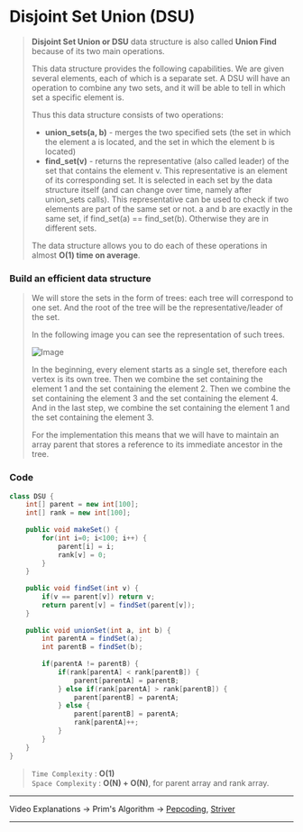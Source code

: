 # Disjoint Set Union (DSU)
> **Disjoint Set Union or DSU** data structure is also called **Union Find** because of its two main operations.
>
> This data structure provides the following capabilities. We are given several elements, each of which is a separate set. 
> A DSU will have an operation to combine any two sets, and it will be able to tell in which set a specific element is.
>
> Thus this data structure consists of two operations:
>
> * **union_sets(a, b)** - merges the two specified sets (the set in which the element a is located, and the set in which the element b is located)
> * **find_set(v)** - returns the representative (also called leader) of the set that contains the element v. This representative is an element of its corresponding set. 
> It is selected in each set by the data structure itself (and can change over time, namely after union_sets calls). This representative can be used to check if 
> two elements are part of the same set or not. a and b are exactly in the same set, if find_set(a) == find_set(b). Otherwise they are in different sets.
> 
> The data structure allows you to do each of these operations in almost **O(1) time on average**.

### Build an efficient data structure
> We will store the sets in the form of trees: each tree will correspond to one set. And the root of the tree will be the representative/leader of the set.
>
> In the following image you can see the representation of such trees.
>
> ![Image](https://cp-algorithms.com/img/DSU_example.png)
>
> In the beginning, every element starts as a single set, therefore each vertex is its own tree. Then we combine the set containing the element 1 and the set containing 
> the element 2. Then we combine the set containing the element 3 and the set containing the element 4. And in the last step, we combine the set containing the element 1 
> and the set containing the element 3.
>
> For the implementation this means that we will have to maintain an array parent that stores a reference to its immediate ancestor in the tree.

### Code
```java
class DSU {
    int[] parent = new int[100];
    int[] rank = new int[100];
    
    public void makeSet() {
        for(int i=0; i<100; i++) {
            parent[i] = i;
            rank[v] = 0;
        }
    }
    
    public void findSet(int v) {
        if(v == parent[v]) return v;
        return parent[v] = findSet(parent[v]);
    }
    
    public void unionSet(int a, int b) {
        int parentA = findSet(a);
        int parentB = findSet(b);
        
        if(parentA != parentB) {
            if(rank[parentA] < rank[parentB]) {
                parent[parentA] = parentB;
            } else if(rank[parentA] > rank[parentB]) {
                parent[parentB] = parentA;
            } else {
                parent[parentB] = parentA;
                rank[parentA]++;
            }
        }
    }
}
```
> `Time Complexity` : **O(1)**  
> `Space Complexity` : **O(N) + O(N)**, for parent array and rank array.    
---
Video Explanations -> Prim's Algorithm -> [Pepcoding](https://www.youtube.com/watch?v=qHZxfNKUMXw&list=PL-Jc9J83PIiEuHrjpZ9m94Nag4fwAvtPQ&index=26), 
[Striver](https://www.youtube.com/watch?v=3gbO7FDYNFQ&list=PLgUwDviBIf0rGEWe64KWas0Nryn7SCRWw&index=23)
<hr>
